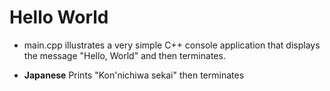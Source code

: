 # Hello World

* main.cpp illustrates a very simple C++ console application that displays the message "Hello, World" and then terminates.

* <b>Japanese</b> Prints "Kon'nichiwa sekai" then terminates
